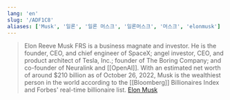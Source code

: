 ```yaml
---
lang: 'en'
slug: '/ADF1C8'
aliases: ['Musk', '일론', '일론 머스크', '일론머스크', '머스크', 'elonmusk']
---
```


> Elon Reeve Musk FRS is a business magnate and investor. He is the founder, CEO, and chief engineer of SpaceX; angel investor, CEO, and product architect of Tesla, Inc.; founder of The Boring Company; and co-founder of Neuralink and [[OpenAI]]. With an estimated net worth of around $210 billion as of October 26, 2022, Musk is the wealthiest person in the world according to the [[Bloomberg]] Billionaires Index and Forbes' real-time billionaire list. [Elon Musk](https://en.wikipedia.org/wiki/Elon_Musk)
